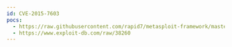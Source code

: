 ```yaml
---
id: CVE-2015-7603
pocs:
  - https://raw.githubusercontent.com/rapid7/metasploit-framework/master/modules/auxiliary/scanner/ftp/konica_ftp_traversal.rb
  - https://www.exploit-db.com/raw/38260
---
```

